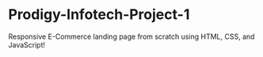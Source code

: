 # Prodigy-Infotech-Project-1
Responsive E-Commerce landing page from scratch using HTML, CSS, and JavaScript!

